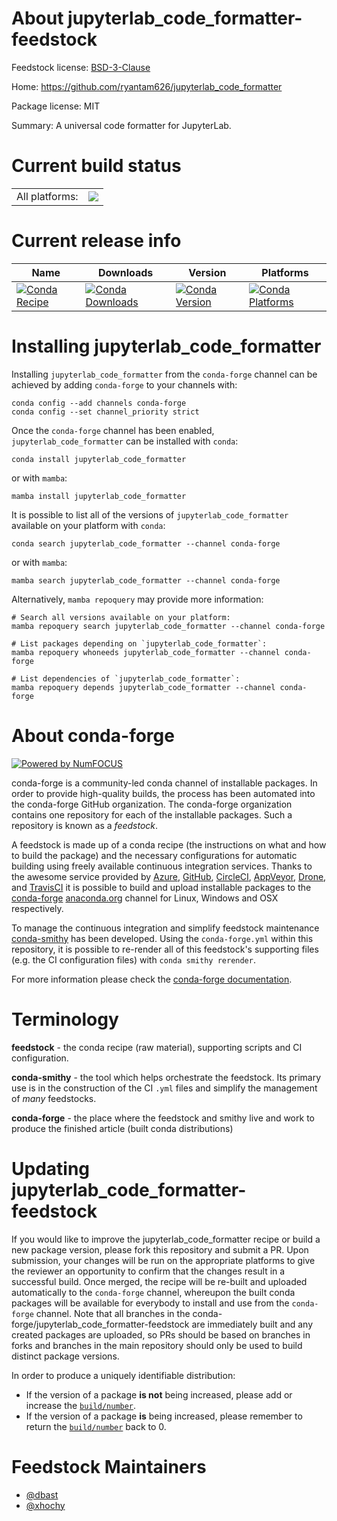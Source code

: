 About jupyterlab_code_formatter-feedstock
=========================================

Feedstock license: [BSD-3-Clause](https://github.com/conda-forge/jupyterlab_code_formatter-feedstock/blob/main/LICENSE.txt)

Home: https://github.com/ryantam626/jupyterlab_code_formatter

Package license: MIT

Summary: A universal code formatter for JupyterLab.

Current build status
====================


<table><tr><td>All platforms:</td>
    <td>
      <a href="https://dev.azure.com/conda-forge/feedstock-builds/_build/latest?definitionId=6620&branchName=main">
        <img src="https://dev.azure.com/conda-forge/feedstock-builds/_apis/build/status/jupyterlab_code_formatter-feedstock?branchName=main">
      </a>
    </td>
  </tr>
</table>

Current release info
====================

| Name | Downloads | Version | Platforms |
| --- | --- | --- | --- |
| [![Conda Recipe](https://img.shields.io/badge/recipe-jupyterlab_code_formatter-green.svg)](https://anaconda.org/conda-forge/jupyterlab_code_formatter) | [![Conda Downloads](https://img.shields.io/conda/dn/conda-forge/jupyterlab_code_formatter.svg)](https://anaconda.org/conda-forge/jupyterlab_code_formatter) | [![Conda Version](https://img.shields.io/conda/vn/conda-forge/jupyterlab_code_formatter.svg)](https://anaconda.org/conda-forge/jupyterlab_code_formatter) | [![Conda Platforms](https://img.shields.io/conda/pn/conda-forge/jupyterlab_code_formatter.svg)](https://anaconda.org/conda-forge/jupyterlab_code_formatter) |

Installing jupyterlab_code_formatter
====================================

Installing `jupyterlab_code_formatter` from the `conda-forge` channel can be achieved by adding `conda-forge` to your channels with:

```
conda config --add channels conda-forge
conda config --set channel_priority strict
```

Once the `conda-forge` channel has been enabled, `jupyterlab_code_formatter` can be installed with `conda`:

```
conda install jupyterlab_code_formatter
```

or with `mamba`:

```
mamba install jupyterlab_code_formatter
```

It is possible to list all of the versions of `jupyterlab_code_formatter` available on your platform with `conda`:

```
conda search jupyterlab_code_formatter --channel conda-forge
```

or with `mamba`:

```
mamba search jupyterlab_code_formatter --channel conda-forge
```

Alternatively, `mamba repoquery` may provide more information:

```
# Search all versions available on your platform:
mamba repoquery search jupyterlab_code_formatter --channel conda-forge

# List packages depending on `jupyterlab_code_formatter`:
mamba repoquery whoneeds jupyterlab_code_formatter --channel conda-forge

# List dependencies of `jupyterlab_code_formatter`:
mamba repoquery depends jupyterlab_code_formatter --channel conda-forge
```


About conda-forge
=================

[![Powered by
NumFOCUS](https://img.shields.io/badge/powered%20by-NumFOCUS-orange.svg?style=flat&colorA=E1523D&colorB=007D8A)](https://numfocus.org)

conda-forge is a community-led conda channel of installable packages.
In order to provide high-quality builds, the process has been automated into the
conda-forge GitHub organization. The conda-forge organization contains one repository
for each of the installable packages. Such a repository is known as a *feedstock*.

A feedstock is made up of a conda recipe (the instructions on what and how to build
the package) and the necessary configurations for automatic building using freely
available continuous integration services. Thanks to the awesome service provided by
[Azure](https://azure.microsoft.com/en-us/services/devops/), [GitHub](https://github.com/),
[CircleCI](https://circleci.com/), [AppVeyor](https://www.appveyor.com/),
[Drone](https://cloud.drone.io/welcome), and [TravisCI](https://travis-ci.com/)
it is possible to build and upload installable packages to the
[conda-forge](https://anaconda.org/conda-forge) [anaconda.org](https://anaconda.org/)
channel for Linux, Windows and OSX respectively.

To manage the continuous integration and simplify feedstock maintenance
[conda-smithy](https://github.com/conda-forge/conda-smithy) has been developed.
Using the ``conda-forge.yml`` within this repository, it is possible to re-render all of
this feedstock's supporting files (e.g. the CI configuration files) with ``conda smithy rerender``.

For more information please check the [conda-forge documentation](https://conda-forge.org/docs/).

Terminology
===========

**feedstock** - the conda recipe (raw material), supporting scripts and CI configuration.

**conda-smithy** - the tool which helps orchestrate the feedstock.
                   Its primary use is in the construction of the CI ``.yml`` files
                   and simplify the management of *many* feedstocks.

**conda-forge** - the place where the feedstock and smithy live and work to
                  produce the finished article (built conda distributions)


Updating jupyterlab_code_formatter-feedstock
============================================

If you would like to improve the jupyterlab_code_formatter recipe or build a new
package version, please fork this repository and submit a PR. Upon submission,
your changes will be run on the appropriate platforms to give the reviewer an
opportunity to confirm that the changes result in a successful build. Once
merged, the recipe will be re-built and uploaded automatically to the
`conda-forge` channel, whereupon the built conda packages will be available for
everybody to install and use from the `conda-forge` channel.
Note that all branches in the conda-forge/jupyterlab_code_formatter-feedstock are
immediately built and any created packages are uploaded, so PRs should be based
on branches in forks and branches in the main repository should only be used to
build distinct package versions.

In order to produce a uniquely identifiable distribution:
 * If the version of a package **is not** being increased, please add or increase
   the [``build/number``](https://docs.conda.io/projects/conda-build/en/latest/resources/define-metadata.html#build-number-and-string).
 * If the version of a package **is** being increased, please remember to return
   the [``build/number``](https://docs.conda.io/projects/conda-build/en/latest/resources/define-metadata.html#build-number-and-string)
   back to 0.

Feedstock Maintainers
=====================

* [@dbast](https://github.com/dbast/)
* [@xhochy](https://github.com/xhochy/)

